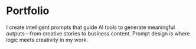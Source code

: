 # Portfolio
I create intelligent prompts that guide AI tools to generate meaningful outputs—from creative stories to business content. Prompt design is where logic meets creativity in my work.
